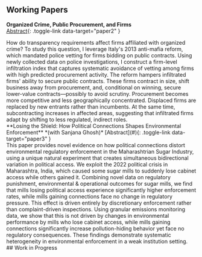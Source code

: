 ## Working Papers
**Organized Crime, Public Procurement, and Firms**   
[Abstract](#){: .toggle-link data-target="paper2" } <!-- | [PDF](/assets/pdf/paper.pdf) -->
<div id="paper2" class="abstract">
How do transparency requirements affect firms affiliated with organized crime? To study this question, I leverage Italy's 2013 anti-mafia reform, which mandated police vetting for firms bidding on public contracts. Using newly collected data on police investigations, I construct a firm-level infiltration index that captures systematic avoidance of vetting among firms with high predicted procurement activity. The reform hampers infiltrated firms' ability to secure public contracts. These firms contract in size, shift business away from procurement, and, conditional on winning, secure lower-value contracts—possibly to avoid scrutiny. Procurement becomes more competitive and less geographically concentrated. Displaced firms are replaced by new entrants rather than incumbents. At the same time, subcontracting increases in affected areas, suggesting that infiltrated firms adapt by shifting to less regulated, indirect roles.
</div>
**Losing the Shield: How Political Connections Shapes Environmental Enforcement**  
*(with Sanjana Ghosh)*  
[Abstract](#){: .toggle-link data-target="paper3" } <!-- | [PDF](/assets/pdf/paper3.pdf) -->
<div id="paper3" class="abstract">
This paper provides novel evidence on how political connections distort environmental regulatory enforcement in the Maharashtrian Sugar Industry, using a unique natural experiment that creates simultaneous bidirectional variation in political access. We exploit the 2022 political crisis in Maharashtra, India, which caused some sugar mills to suddenly lose cabinet access while others gained it. Combining novel data on regulatory punishment, environmental & operational outcomes for sugar mills, we find that mills losing political access experience significantly higher enforcement rates, while mills gaining connections face no change in regulatory pressure. This effect is driven entirely by discretionary enforcement rather than complaint-driven inspections. Using granular emissions monitoring data, we show that this is not driven by changes in environmental performance by mills who lose cabinet access, while mills gaining connections significantly increase pollution-hiding behavior yet face no regulatory consequences. These findings demonstrate systematic heterogeneity in environmental enforcement in a weak institution setting.
</div>
<!-- --- -->
## Work in Progress
